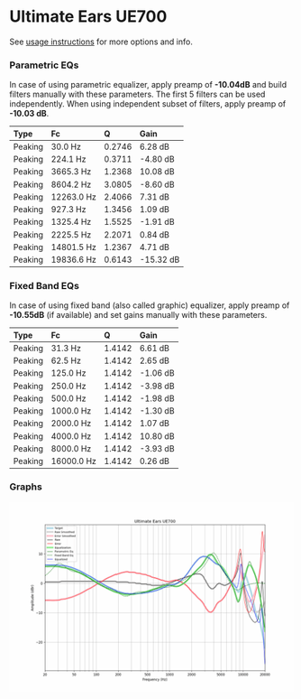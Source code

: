 # Ultimate Ears UE700
See [usage instructions](https://github.com/jaakkopasanen/AutoEq#usage) for more options and info.

### Parametric EQs
In case of using parametric equalizer, apply preamp of **-10.04dB** and build filters manually
with these parameters. The first 5 filters can be used independently.
When using independent subset of filters, apply preamp of **-10.03 dB**.

| Type    | Fc         |      Q | Gain      |
|:--------|:-----------|:-------|:----------|
| Peaking | 30.0 Hz    | 0.2746 | 6.28 dB   |
| Peaking | 224.1 Hz   | 0.3711 | -4.80 dB  |
| Peaking | 3665.3 Hz  | 1.2368 | 10.08 dB  |
| Peaking | 8604.2 Hz  | 3.0805 | -8.60 dB  |
| Peaking | 12263.0 Hz | 2.4066 | 7.31 dB   |
| Peaking | 927.3 Hz   | 1.3456 | 1.09 dB   |
| Peaking | 1325.4 Hz  | 1.5525 | -1.91 dB  |
| Peaking | 2225.5 Hz  | 2.2071 | 0.84 dB   |
| Peaking | 14801.5 Hz | 1.2367 | 4.71 dB   |
| Peaking | 19836.6 Hz | 0.6143 | -15.32 dB |

### Fixed Band EQs
In case of using fixed band (also called graphic) equalizer, apply preamp of **-10.55dB**
(if available) and set gains manually with these parameters.

| Type    | Fc         |      Q | Gain     |
|:--------|:-----------|:-------|:---------|
| Peaking | 31.3 Hz    | 1.4142 | 6.61 dB  |
| Peaking | 62.5 Hz    | 1.4142 | 2.65 dB  |
| Peaking | 125.0 Hz   | 1.4142 | -1.06 dB |
| Peaking | 250.0 Hz   | 1.4142 | -3.98 dB |
| Peaking | 500.0 Hz   | 1.4142 | -1.98 dB |
| Peaking | 1000.0 Hz  | 1.4142 | -1.30 dB |
| Peaking | 2000.0 Hz  | 1.4142 | 1.07 dB  |
| Peaking | 4000.0 Hz  | 1.4142 | 10.80 dB |
| Peaking | 8000.0 Hz  | 1.4142 | -3.93 dB |
| Peaking | 16000.0 Hz | 1.4142 | 0.26 dB  |

### Graphs
![](./Ultimate%20Ears%20UE700.png)